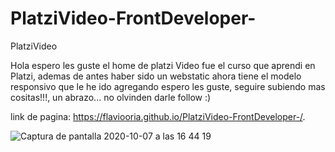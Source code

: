 # PlatziVideo-FrontDeveloper-
PlatziVideo

Hola espero les guste el home de platzi Video fue el curso que aprendi en Platzi, ademas de antes haber sido un webstatic ahora tiene el modelo responsivo que le he ido agregando espero les guste, seguire subiendo mas cositas!!!, un abrazo... no olvinden darle follow :)

link de pagina: https://flaviooria.github.io/PlatziVideo-FrontDeveloper-/.

![Captura de pantalla 2020-10-07 a las 16 44 19](https://user-images.githubusercontent.com/60148695/95346929-a3358680-08bc-11eb-8ec5-ee10dec7a3b2.png)
